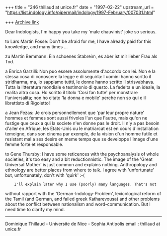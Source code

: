 +++
title = "246 thillaud at unice.fr"
date = "1997-02-22"
upstream_url = "https://list.indology.info/pipermail/indology/1997-February/007031.html"

+++
[Archive link](https://list.indology.info/pipermail/indology/1997-February/007031.html)

Dear Indologists,
        I'm happy you take my 'male chauvinist' joke so serious.

to Lars Martin Fosse:
        Don't be afraid for me, I have already paid for this knowledge, and
many times ...

zu Martin Bemmann:
        Ein schoenes Stabreim, es aber ist mir lieber Frau als Tod.

a Enrica Garzilli:
        Non puo essere assolumente d'accordo con lei. Non e la stessa cosa
di conoscere la legge e di seguirla: I uomini hanno scritto il stridharma,
ma, lo sappiamo tuttti, le donne hanno scritto il strisvabhava. Tutta la
litteratura mondiale e testimonio di questo. La fedelta e un ideale, la
realita altra cosa.
        Ho scritto il titolo 'Cosi fan tutte' per monstrare l'universalita;
non ho citato 'la donna e mobile' perche non so qui e il librettisto di
Rigoletto!

a Jean Fezas:
        Je crois personnellement que 'par leur propre nature' hommes et
femmes sont aussi frivoles l'un que l'autre, mais qu'on ne fustige que ceux
a qui la societe n'en donne pas le droit. Il n'y a pas besoin d'aller en
Afrique, les Etats-Unis ou le matriarcat est en cours d'installation
temoigne, dans son cinema par exemple, de la vision d'un homme futile et
resistant mal a ses desirs en meme temps que se developpe l'image d'une
femme forte et responsable.

to Gene Thursby:
        I have some reticences with the psychoanalysis of whole societies,
it's too easy and a bit reductionnistic. The image of the 'Great Universal
Mother' is just common and explains nothing. Anthropology and ethnology are
better places from where to talk.
        I agree with 'unfortunate' but, unfortunately, don't with 'quirk' :-(

        I'll explain later why I use (poorly) many languages. That's not
without rapport with the 'German-Indology-Problem', lexicological reform of
the Tamil (and German, and failed greek Katharevousa) and other problems
about the conflict between nationalism and word-communication. But I need
time to clarify my mind.


--------------------------------------------------------------
Dominique Thillaud - Universite de Nice - Sophia Antipolis
email : thillaud at unice.fr






